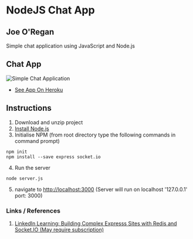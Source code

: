 # NodeJS Chat App

## Joe O'Regan

Simple chat application using JavaScript and Node.js

## Chat App

![Simple Chat Application](https://raw.githubusercontent.com/joeaoregan/NodeJS-AppsAndTutorials/master/Screenshots/screenshot3.jpg "Simple Chat Application")

- [See App On Heroku](https://chat-jor.herokuapp.com/)

## Instructions

1. Download and unzip project
2. [Install Node.js](https://nodejs.org/en/)
3. Initialise NPM (from root directory type the following commands in command prompt)

```
npm init
npm install --save express socket.io
```

4. Run the server

```
node server.js
```

5. navigate to [http://localhost:3000](http://localhost:3000) (Server will run on localhost '127.0.0.1' port: 3000)

### Links / References

1. [LinkedIn Learning: Building Complex Expresss Sites with Redis and Socket.IO (May require subscription)](https://www.linkedin.com/learning/building-complex-express-sites-with-redis-and-socket-io/broadcasting-a-message)

